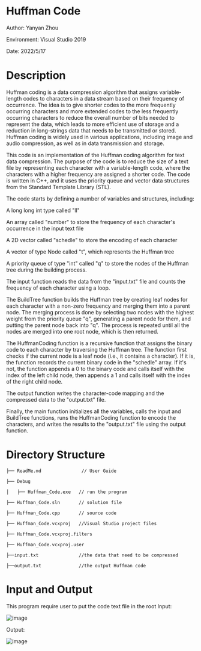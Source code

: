 # Huffman Code
  Author: Yanyan Zhou
  
  Environment: Visual Studio 2019
  
  Date: 2022/5/17
# Description 
Huffman coding is a data compression algorithm that assigns variable-length codes to characters in a data stream based on their frequency of occurrence. The idea is to give shorter codes to the more frequently occurring characters and more extended codes to the less frequently occurring characters to reduce the overall number of bits needed to represent the data, which leads to more efficient use of storage and a reduction in long-strings data that needs to be transmitted or stored. Huffman coding is widely used in various applications, including image and audio compression, as well as in data transmission and storage.

This code is an implementation of the Huffman coding algorithm for text data compression. The purpose of the code is to reduce the size of a text file by representing each character with a variable-length code, where the characters with a higher frequency are assigned a shorter code. The code is written in C++, and it uses the priority queue and vector data structures from the Standard Template Library (STL).

The code starts by defining a number of variables and structures, including:

A long long int type called "ll"

An array called "number" to store the frequency of each character's occurrence in the input text file

A 2D vector called "schedle" to store the encoding of each character

A vector of type Node called "t", which represents the Huffman tree

A priority queue of type "int" called "q" to store the nodes of the Huffman tree during the building process.

The input function reads the data from the "input.txt" file and counts the frequency of each character using a loop.

The BuildTree function builds the Huffman tree by creating leaf nodes for each character with a non-zero frequency and merging them into a parent node. The merging process is done by selecting two nodes with the highest weight from the priority queue "q", generating a parent node for them, and putting the parent node back into "q". The process is repeated until all the nodes are merged into one root node, which is then returned.

The HuffmanCoding function is a recursive function that assigns the binary code to each character by traversing the Huffman tree. The function first checks if the current node is a leaf node (i.e., it contains a character). If it is, the function records the current binary code in the "schedle" array. If it's not, the function appends a 0 to the binary code and calls itself with the index of the left child node, then appends a 1 and calls itself with the index of the right child node.

The output function writes the character-code mapping and the compressed data to the "output.txt" file.

Finally, the main function initializes all the variables, calls the input and BuildTree functions, runs the HuffmanCoding function to encode the characters, and writes the results to the "output.txt" file using the output function.
# Directory Structure

    ├── ReadMe.md               // User Guide
    
    ├── Debug             
    
    │   ├── Huffman_Code.exe   // run the program
    
    ├── Huffman_Code.sln       // solution file 
    
    ├── Huffman_Code.cpp       // source code
        
    ├── Huffman_Code.vcxproj   //Visual Studio project files
            
    ├── Huffman_Code.vcxproj.filters   
            
    ├── Huffman_Code.vcxproj.user 
                
    ├──input.txt               //the data that need to be compressed
                
    ├──output.txt              //the output Huffman code
    
# Input and Output
This program require user to put the code text file in the root
Input:

![image](https://user-images.githubusercontent.com/82789287/218552209-a8cd1303-b50c-45b5-a9ac-640a9d4cfcf5.png)

Output:

![image](https://user-images.githubusercontent.com/82789287/218552264-42ca291c-5e72-42c6-b693-0952f8bfdc13.png)
